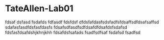 # TateAllen-Lab01
fdsaf
dsfasd
fsdafds
fdfasdf
fdsfdsf
dfdsfafdasfsdsfadfsfdsaffsdfdsafsaffsd
sdafasfasdfdsfasfdasfs
fdsafsdfasdfsdfdsafdfdsafdsfsdafsd
fdsfasfdsafdshjkhnjkhh
fdsafdsfsafads
fsadfsdfsaf
fsdafsd
fsadfsd
